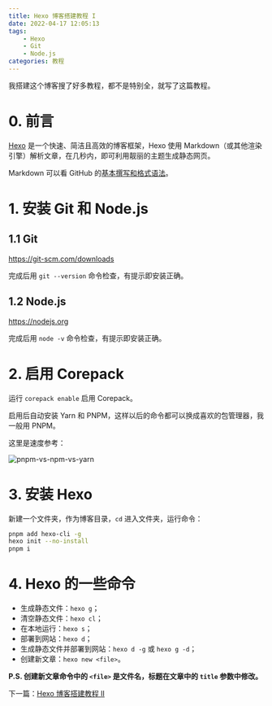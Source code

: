 ```yaml
---
title: Hexo 博客搭建教程 I
date: 2022-04-17 12:05:13
tags:
    - Hexo
    - Git
    - Node.js
categories: 教程
---
```


我搭建这个博客搜了好多教程，都不是特别全，就写了这篇教程。

<!-- more -->

# 0. 前言

[Hexo](https://hexo.io) 是一个快速、简洁且高效的博客框架，Hexo 使用 Markdown（或其他渲染引擎）解析文章，在几秒内，即可利用靓丽的主题生成静态网页。

Markdown 可以看 GitHub 的[基本撰写和格式语法](https://docs.github.com/en/get-started/writing-on-github/getting-started-with-writing-and-formatting-on-github/basic-writing-and-formatting-syntax)。

# 1. 安装 Git 和 Node.js

## 1.1 Git

https://git-scm.com/downloads

完成后用 `git --version` 命令检查，有提示即安装正确。

## 1.2 Node.js

https://nodejs.org

完成后用 `node -v` 命令检查，有提示即安装正确。

# 2. 启用 Corepack

运行 `corepack enable` 启用 Corepack。

启用后自动安装 Yarn 和 PNPM，这样以后的命令都可以换成喜欢的包管理器，我一般用 PNPM。

这里是速度参考：

![pnpm-vs-npm-vs-yarn](https://pnpm.io/img/benchmarks/alotta-files.svg)

# 3. 安装 Hexo

新建一个文件夹，作为博客目录，`cd` 进入文件夹，运行命令：

```bash
pnpm add hexo-cli -g
hexo init --no-install
pnpm i
```

# 4. Hexo 的一些命令

-   生成静态文件：`hexo g`；
-   清空静态文件：`hexo cl`；
-   在本地运行：`hexo s`；
-   部署到网站：`hexo d`；
-   生成静态文件并部署到网站：`hexo d -g` 或 `hexo g -d`；
-   创建新文章：`hexo new <file>`。

**P.S. 创建新文章命令中的 `<file>` 是文件名，标题在文章中的 `title` 参数中修改。**

下一篇：[Hexo 博客搭建教程 II](/2022/04/17/hexo-blog-2)
